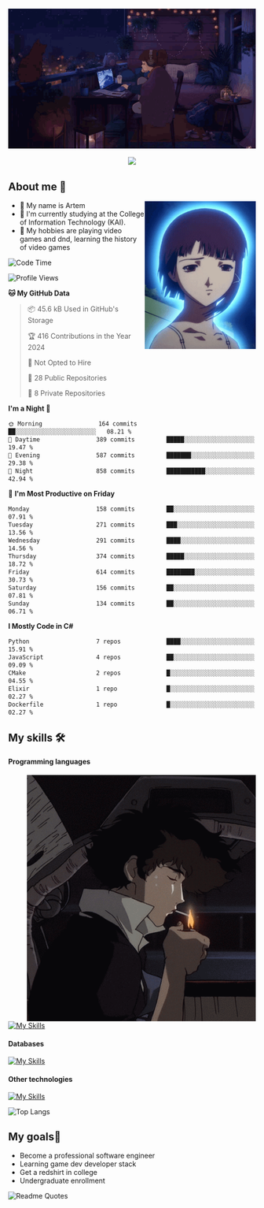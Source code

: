 <div align="center">
  <p>
    <img src="assets/lo-fi.gif">
  </p>
  <p>
    <img src="https://readme-typing-svg.herokuapp.com?color=%2336BCF7&lines=Welcome-to-my-profile&center=true&width=380&height=50&duration=4000&pause=1000">
  </p>
</div>

<div>
  <h2>About me 🚀</h2>
   <div align="center">
    <img src="assets/lain2.gif" align="right" height="300px">
  </div>
  <ul>
    <li>👨 My name is Artem</li>
    <li>🌱 I'm currently studying at the College of Information Technology (KAI).</li>
    <li>👾 My hobbies are playing video games and dnd, learning the history of video games </li>
  </ul>
</div>


<!--START_SECTION:waka-->
![Code Time](http://img.shields.io/badge/Code%20Time-238%20hrs%2017%20mins-blue)

![Profile Views](http://img.shields.io/badge/Profile%20Views-0-blue)

**🐱 My GitHub Data** 

> 📦 45.6 kB Used in GitHub's Storage 
 > 
> 🏆 416 Contributions in the Year 2024
 > 
> 🚫 Not Opted to Hire
 > 
> 📜 28 Public Repositories 
 > 
> 🔑 8 Private Repositories 
 > 
**I'm a Night 🦉** 

```text
🌞 Morning                164 commits         ██░░░░░░░░░░░░░░░░░░░░░░░   08.21 % 
🌆 Daytime                389 commits         █████░░░░░░░░░░░░░░░░░░░░   19.47 % 
🌃 Evening                587 commits         ███████░░░░░░░░░░░░░░░░░░   29.38 % 
🌙 Night                  858 commits         ███████████░░░░░░░░░░░░░░   42.94 % 
```
📅 **I'm Most Productive on Friday** 

```text
Monday                   158 commits         ██░░░░░░░░░░░░░░░░░░░░░░░   07.91 % 
Tuesday                  271 commits         ███░░░░░░░░░░░░░░░░░░░░░░   13.56 % 
Wednesday                291 commits         ████░░░░░░░░░░░░░░░░░░░░░   14.56 % 
Thursday                 374 commits         █████░░░░░░░░░░░░░░░░░░░░   18.72 % 
Friday                   614 commits         ████████░░░░░░░░░░░░░░░░░   30.73 % 
Saturday                 156 commits         ██░░░░░░░░░░░░░░░░░░░░░░░   07.81 % 
Sunday                   134 commits         ██░░░░░░░░░░░░░░░░░░░░░░░   06.71 % 
```


**I Mostly Code in C#** 

```text
Python                   7 repos             ████░░░░░░░░░░░░░░░░░░░░░   15.91 % 
JavaScript               4 repos             ██░░░░░░░░░░░░░░░░░░░░░░░   09.09 % 
CMake                    2 repos             █░░░░░░░░░░░░░░░░░░░░░░░░   04.55 % 
Elixir                   1 repo              █░░░░░░░░░░░░░░░░░░░░░░░░   02.27 % 
Dockerfile               1 repo              █░░░░░░░░░░░░░░░░░░░░░░░░   02.27 % 
```




<!--END_SECTION:waka-->

## My skills 🛠️
#### Programming languages
<div align="center">
  <img src="assets/bebop_smoke.gif" align="right" height="500px">
</div>


[![My Skills](https://skillicons.dev/icons?i=go,cs,python)](https://skillicons.dev)
#### Databases
[![My Skills](https://skillicons.dev/icons?i=mysql,mongodb,postgres)](https://skillicons.dev)
#### Other technologies
[![My Skills](https://skillicons.dev/icons?i=unity,docker,git,wasm,githubactions,kafka)](https://skillicons.dev)

![Top Langs](https://github-readme-stats.vercel.app/api/top-langs/?username=nifle3&layout=compact&theme=nord)


## My goals🚀
- Become a professional software engineer
- Learning game dev developer stack
- Get a redshirt in college
- Undergraduate enrollment

![Readme Quotes](https://quotes-github-readme.vercel.app/api?type=horizontal&theme=nord) 

